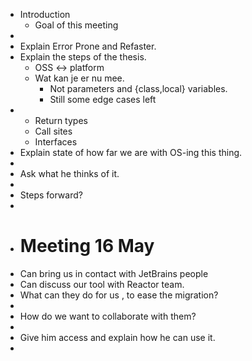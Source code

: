 - Introduction
	- Goal of this meeting
-
- Explain Error Prone and Refaster.
- Explain the steps of the thesis.
	- OSS <-> platform
	- Wat kan je er nu mee.
		- Not parameters and {class,local} variables.
		- Still some edge cases left
-
	- Return types
	- Call sites
	- Interfaces
- Explain state of how far we are with OS-ing this thing.
-
- Ask what he thinks of it.
-
- Steps forward?
-
- # Meeting 16 May
- Can bring us in contact with JetBrains people
- Can discuss our tool with Reactor team.
- What can they do for us , to ease the migration?
-
- How do we want to collaborate with them?
-
- Give him access and explain how he can use it.
-